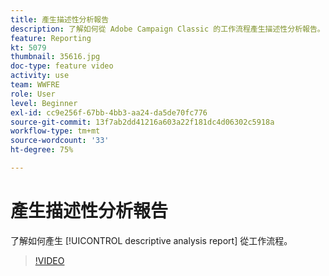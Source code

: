 ```yaml
---
title: 產生描述性分析報告
description: 了解如何從 Adobe Campaign Classic 的工作流程產生描述性分析報告。
feature: Reporting
kt: 5079
thumbnail: 35616.jpg
doc-type: feature video
activity: use
team: WWFRE
role: User
level: Beginner
exl-id: cc9e256f-67bb-4bb3-aa24-da5de70fc776
source-git-commit: 13f7ab2dd41216a603a22f181dc4d06302c5918a
workflow-type: tm+mt
source-wordcount: '33'
ht-degree: 75%

---
```


# 產生描述性分析報告

了解如何產生 [!UICONTROL descriptive analysis report] 從工作流程。

>[!VIDEO](https://video.tv.adobe.com/v/35616?quality=12&learn=on)
